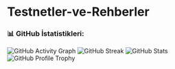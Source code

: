 # Testnetler-ve-Rehberler

### 📊 GitHub İstatistikleri:
![GitHub Activity Graph](https://github-readme-activity-graph.cyclic.app/graph?username=blackowltr&theme=react-dark)
![GitHub Streak](https://github-readme-streak-stats.herokuapp.com/?user=blackowltr&theme=jolly&hide_border=true)
![GitHub Stats](https://github-readme-stats.vercel.app/api?username=blackowltr&theme=jolly&hide_border=true&include_all_commits=true&count_private=false)
![GitHub Profile Trophy](https://github-profile-trophy.vercel.app/?username=blackowltr&theme=dracula)
